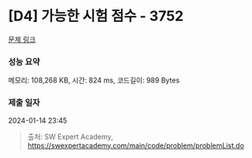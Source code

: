 # [D4] 가능한 시험 점수 - 3752 

[문제 링크](https://swexpertacademy.com/main/code/problem/problemDetail.do?contestProbId=AWHPkqBqAEsDFAUn) 

### 성능 요약

메모리: 108,268 KB, 시간: 824 ms, 코드길이: 989 Bytes

### 제출 일자

2024-01-14 23:45



> 출처: SW Expert Academy, https://swexpertacademy.com/main/code/problem/problemList.do